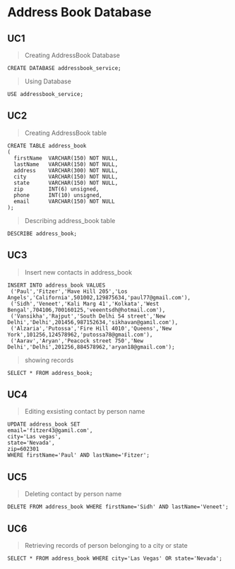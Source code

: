 # Address Book Database

## UC1 

> Creating AddressBook Database

`CREATE DATABASE addressbook_service;`

> Using Database

`USE addressbook_service;`

## UC2

> Creating AddressBook table

```
CREATE TABLE address_book 
(
  firstName  VARCHAR(150) NOT NULL,
  lastName   VARCHAR(150) NOT NULL,
  address    VARCHAR(300) NOT NULL,
  city       VARCHAR(150) NOT NULL,
  state      VARCHAR(150) NOT NULL,
  zip        INT(6) unsigned,
  phone      INT(10) unsigned,
  email      VARCHAR(150) NOT NULL
);

```
> Describing address_book table

`DESCRIBE address_book;`

## UC3

> Insert new contacts in address_book

```
INSERT INTO address_book VALUES 
 ('Paul','Fitzer','Mave Hill 205','Los Angels','California',501002,129875634,'paul77@gmail.com'),
 ('Sidh','Veneet','Kali Marg 41','Kolkata','West Bengal',704106,700160125,'veeentsdh@hotmail.com'),
 ('Vansikha','Rajput','South Delhi 54 street','New Delhi','Delhi',201456,987152634,'sikhavan@gamil.com'),
 ('Alzaria','Putossa','Fire Hill 4010','Queens','New York',101256,124578962,'putossa78@gmail.com'),
 ('Aarav','Aryan','Peacock street 750','New Delhi','Delhi',201256,884578962,'aryan18@gmail.com');
```
> showing records

`SELECT * FROM address_book;`

## UC4

> Editing exsisting contact by person name

```
UPDATE address_book SET 
email='fitzer43@gamil.com', 
city='Las vegas', 
state='Nevada',
zip=602301
WHERE firstName='Paul' AND lastName='Fitzer';
```

## UC5

> Deleting contact by person name

`DELETE FROM address_book WHERE firstName='Sidh' AND lastName='Veneet';`

## UC6

> Retrieving records of person belonging to a city or state

`SELECT * FROM address_book WHERE city='Las Vegas' OR state='Nevada';`
